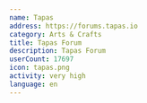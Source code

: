 ```yaml
---
name: Tapas
address: https://forums.tapas.io
category: Arts & Crafts
title: Tapas Forum
description: Tapas Forum
userCount: 17697
icon: tapas.png
activity: very high
language: en
---
```

